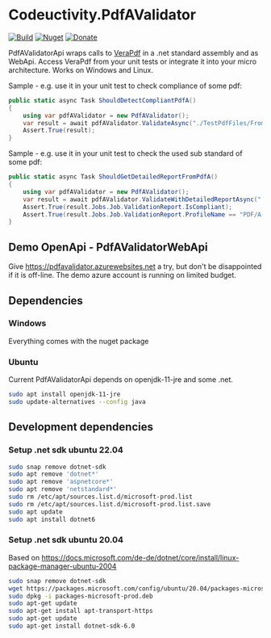 # Codeuctivity.PdfAValidator

[![Build](https://github.com/Codeuctivity/PdfAValidatorApi/actions/workflows/dotnet.yml/badge.svg)](https://github.com/Codeuctivity/PdfAValidatorApi/actions/workflows/dotnet.yml) [![Nuget](https://img.shields.io/nuget/v/Codeuctivity.PdfaValidator.svg)](https://www.nuget.org/packages/Codeuctivity.PdfAValidator/) [![Donate](https://img.shields.io/static/v1?label=Paypal&message=Donate&color=informational)](https://www.paypal.com/donate?hosted_button_id=7M7UFMMRTS7UE)

PdfAValidatorApi wraps calls to [VeraPdf](http://www.preforma-project.eu/pdfa-conformance-checker.html) in a .net standard assembly and as WebApi. Access VeraPdf from your unit tests or integrate it into your micro architecture. Works on Windows and Linux.

Sample - e.g. use it in your unit test to check compliance of some pdf:

```csharp
public static async Task ShouldDetectCompliantPdfA()
{
    using var pdfAValidator = new PdfAValidator();
    var result = await pdfAValidator.ValidateAsync("./TestPdfFiles/FromLibreOffice.pdf");
    Assert.True(result);
}
```

Sample - e.g. use it in your unit test to check the used sub standard of some pdf:

```csharp
public static async Task ShouldGetDetailedReportFromPdfA()
{
    using var pdfAValidator = new PdfAValidator();
    var result = await pdfAValidator.ValidateWithDetailedReportAsync("./TestPdfFiles/FromLibreOffice.pdf");
    Assert.True(result.Jobs.Job.ValidationReport.IsCompliant);
    Assert.True(result.Jobs.Job.ValidationReport.ProfileName == "PDF/A-1A validation profile");
}
```

## Demo OpenApi - PdfAValidatorWebApi

Give <https://pdfavalidator.azurewebsites.net> a try, but don't be disappointed if it is off-line. The demo azure account is running on limited budget.

## Dependencies

### Windows

Everything comes with the nuget package

### Ubuntu

Current PdfAValidatorApi depends on openjdk-11-jre and some .net.

```bash
sudo apt install openjdk-11-jre
sudo update-alternatives --config java
```

## Development dependencies

### Setup .net sdk ubuntu 22.04

```bash
sudo snap remove dotnet-sdk
sudo apt remove 'dotnet*'
sudo apt remove 'aspnetcore*'
sudo apt remove 'netstandard*'
sudo rm /etc/apt/sources.list.d/microsoft-prod.list
sudo rm /etc/apt/sources.list.d/microsoft-prod.list.save
sudo apt update
sudo apt install dotnet6
```

### Setup .net sdk ubuntu 20.04

Based on <https://docs.microsoft.com/de-de/dotnet/core/install/linux-package-manager-ubuntu-2004>

```bash
sudo snap remove dotnet-sdk
wget https://packages.microsoft.com/config/ubuntu/20.04/packages-microsoft-prod.deb -O packages-microsoft-prod.deb
sudo dpkg -i packages-microsoft-prod.deb
sudo apt-get update
sudo apt-get install apt-transport-https
sudo apt-get update
sudo apt-get install dotnet-sdk-6.0
```
